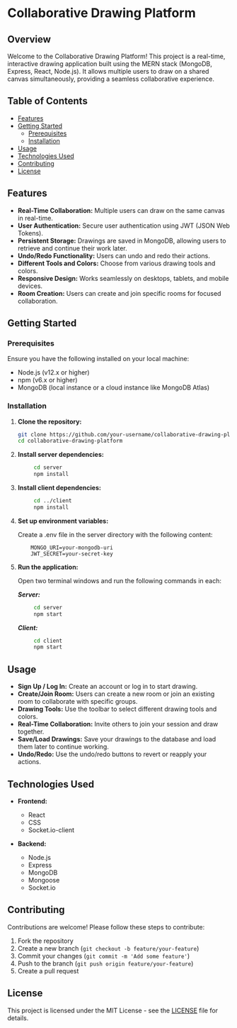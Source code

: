 # Collaborative Drawing Platform

## Overview

Welcome to the Collaborative Drawing Platform! This project is a real-time, interactive drawing application built using the MERN stack (MongoDB, Express, React, Node.js). It allows multiple users to draw on a shared canvas simultaneously, providing a seamless collaborative experience.

## Table of Contents

- [Features](#features)
- [Getting Started](#getting-started)
  - [Prerequisites](#prerequisites)
  - [Installation](#installation)
- [Usage](#usage)
- [Technologies Used](#technologies-used)
- [Contributing](#contributing)
- [License](#license)

## Features

- **Real-Time Collaboration:** Multiple users can draw on the same canvas in real-time.
- **User Authentication:** Secure user authentication using JWT (JSON Web Tokens).
- **Persistent Storage:** Drawings are saved in MongoDB, allowing users to retrieve and continue their work later.
- **Undo/Redo Functionality:** Users can undo and redo their actions.
- **Different Tools and Colors:** Choose from various drawing tools and colors.
- **Responsive Design:** Works seamlessly on desktops, tablets, and mobile devices.
- **Room Creation:** Users can create and join specific rooms for focused collaboration.

## Getting Started

### Prerequisites

Ensure you have the following installed on your local machine:

- Node.js (v12.x or higher)
- npm (v6.x or higher)
- MongoDB (local instance or a cloud instance like MongoDB Atlas)

### Installation

1. **Clone the repository:**

   ```bash
   git clone https://github.com/your-username/collaborative-drawing-platform.git
   cd collaborative-drawing-platform
   ```
2. **Install server dependencies:**

   ```bash
        cd server
        npm install
   ```
3. **Install client dependencies:**

   ```bash
        cd ../client
        npm install
   ```
4. **Set up environment variables:**

   Create a .env file in the server directory with the following content:
    ```
        MONGO_URI=your-mongodb-uri
        JWT_SECRET=your-secret-key
    ```

5. **Run the application:**

    Open two terminal windows and run the following commands in each:

    ***Server:***
   ```bash
        cd server
        npm start
   ```
    ***Client:***
   ```bash
        cd client
        npm start
   ```

## Usage

- **Sign Up / Log In:** Create an account or log in to start drawing.
- **Create/Join Room:** Users can create a new room or join an existing room to collaborate with specific groups.
- **Drawing Tools:** Use the toolbar to select different drawing tools and colors.
- **Real-Time Collaboration:** Invite others to join your session and draw together.
- **Save/Load Drawings:** Save your drawings to the database and load them later to continue working.
- **Undo/Redo:** Use the undo/redo buttons to revert or reapply your actions.

## Technologies Used

- **Frontend:**
  - React
  - CSS 
  - Socket.io-client

- **Backend:**
  - Node.js
  - Express
  - MongoDB
  - Mongoose
  - Socket.io

## Contributing

Contributions are welcome! Please follow these steps to contribute:

1. Fork the repository
2. Create a new branch (`git checkout -b feature/your-feature`)
3. Commit your changes (`git commit -m 'Add some feature'`)
4. Push to the branch (`git push origin feature/your-feature`)
5. Create a pull request

## License

This project is licensed under the MIT License - see the [LICENSE](LICENSE) file for details.
